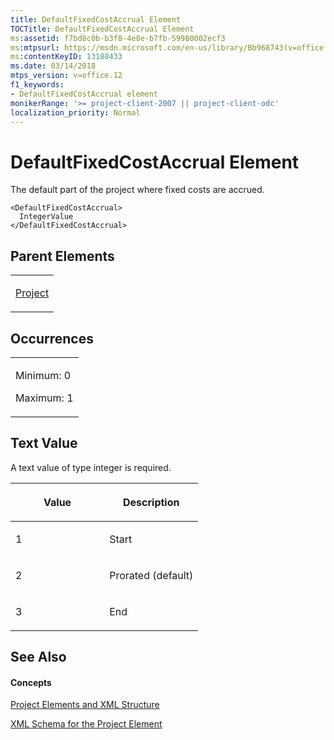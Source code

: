 ```yaml
---
title: DefaultFixedCostAccrual Element
TOCTitle: DefaultFixedCostAccrual Element
ms:assetid: f7bd8c0b-b3f8-4e8e-b7fb-59980002ecf3
ms:mtpsurl: https://msdn.microsoft.com/en-us/library/Bb968743(v=office.12)
ms:contentKeyID: 13188433
ms.date: 03/14/2018
mtps_version: v=office.12
f1_keywords:
- DefaultFixedCostAccrual element
monikerRange: '>= project-client-2007 || project-client-odc'
localization_priority: Normal
---
```


# DefaultFixedCostAccrual Element




The default part of the project where fixed costs are accrued.

    <DefaultFixedCostAccrual>
      IntegerValue
    </DefaultFixedCostAccrual>

## Parent Elements

<table>
<colgroup>
<col style="width: 100%" />
</colgroup>
<tbody>
<tr class="odd">
<td><p><a href="project-element.md">Project</a></p></td>
</tr>
</tbody>
</table>

## Occurrences

<table>
<colgroup>
<col style="width: 100%" />
</colgroup>
<tbody>
<tr class="odd">
<td><p>Minimum: 0</p>
<p>Maximum: 1</p></td>
</tr>
</tbody>
</table>

## Text Value

A text value of type integer is required.

<table>
<colgroup>
<col style="width: 50%" />
<col style="width: 50%" />
</colgroup>
<thead>
<tr class="header">
<th><p>Value</p></th>
<th><p>Description</p></th>
</tr>
</thead>
<tbody>
<tr class="odd">
<td><p>1</p></td>
<td><p>Start</p></td>
</tr>
<tr class="even">
<td><p>2</p></td>
<td><p>Prorated (default)</p></td>
</tr>
<tr class="odd">
<td><p>3</p></td>
<td><p>End</p></td>
</tr>
</tbody>
</table>

## See Also

#### Concepts

[Project Elements and XML Structure](project-elements-and-xml-structure.md)

[XML Schema for the Project Element](xml-schema-for-the-project-element.md)

